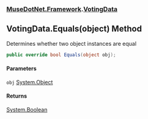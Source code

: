 ### [MuseDotNet.Framework](./MuseDotNet-Framework.md 'MuseDotNet.Framework').[VotingData](./VotingData.md 'MuseDotNet.Framework.VotingData')
## VotingData.Equals(object) Method
Determines whether two object instances are equal  
```csharp
public override bool Equals(object obj);
```
#### Parameters
<a name='MuseDotNet-Framework-VotingData-Equals(object)-obj'></a>
`obj` [System.Object](https://docs.microsoft.com/en-us/dotnet/api/System.Object 'System.Object')  
  
#### Returns
[System.Boolean](https://docs.microsoft.com/en-us/dotnet/api/System.Boolean 'System.Boolean')  

